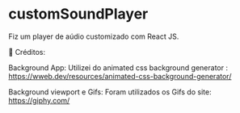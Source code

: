 # customSoundPlayer

Fiz um player de aúdio customizado com React JS.

:page_with_curl: Créditos:

Background App: Utilizei do animated css background generator : https://wweb.dev/resources/animated-css-background-generator/

Background viewport e Gifs: Foram utilizados  os Gifs do site: https://giphy.com/